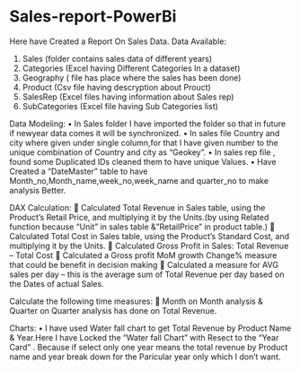 # Sales-report-PowerBi
Here  have Created a Report On Sales Data.
 Data Available:
1.	Sales (folder contains sales data of different years)
2.	Categories (Excel having Different Categories In a dataset)
3.	Geography ( file has place  where the sales has been done)
4.	Product (Csv file having descryption about Prouct)
5.	SalesRep (Excel files having information about Sales rep)
6.	SubCategories (Excel file having Sub Categories list)

Data Modeling:
•	In Sales folder I have imported the folder so that in future if newyear data comes it will be synchronized.
•	In sales file Country and city where given under single column,for that I have given number to the unique combination of Country and city as “Geokey”.
•	In sales rep file , found some Duplicated IDs cleaned them to have unique Values.
•	Have Created a “DateMaster” table to have Month_no,Month_name,week_no,week_name and quarter_no to make analysis Better.

DAX Calculation:
	Calculated Total Revenue in Sales table, using the Product’s Retail Price, and multiplying it by the Units.(by using Related function because “Unit” in sales table &”RetailPrice” in product table.)
	Calculated Total Cost in Sales table, using the Product’s Standard Cost, and multiplying it by the Units.
	Calculated Gross Profit in Sales: Total Revenue – Total Cost
	Calculated a Gross profit MoM growth Change% measure that could be benefit in decision making
	Calculated a measure for AVG sales per day – this is the average sum of Total Revenue per day based on the Dates of actual Sales.

Calculate the following time measures:
	Month on Month analysis & Quarter on Quarter analysis has done on Total Revenue.

Charts:
•	I have used Water fall chart to get Total Revenue by Product Name & Year.Here I have Locked the “Water fall Chart” with Resect to the “Year Card” . Because if  select only one year means the total revenue by Product name and year break down for the Paricular year only which I don’t want.
